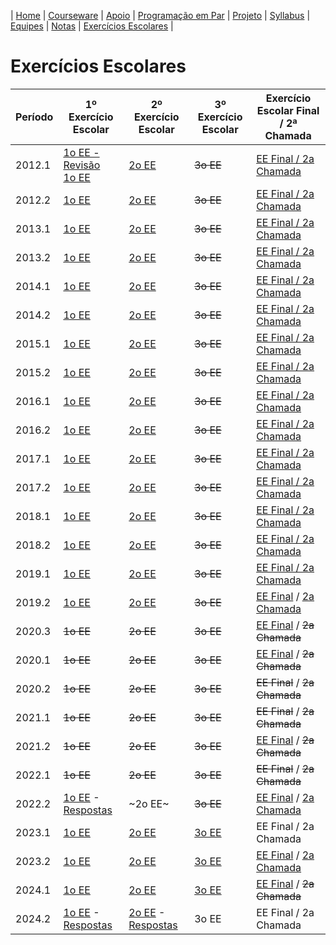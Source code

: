 | [Home](https://github.com/vinicius3w/if977) | [Courseware](/pages/courseware.md) | [Apoio](/pages/apoio.md) | [Programação em Par](/pages/pairprogramming.md) | [Projeto](/pages/projeto.md) | [Syllabus](/pages/syllabus.md) | [Equipes](/pages/equipes.md) | [Notas](/pages/avaliacoes.md) | [Exercícios Escolares](/pages/exerciciosescolares.md) |

# Exercícios Escolares

| Período | 1º Exercício Escolar | 2º Exercício Escolar | 3º Exercício Escolar | Exercício Escolar Final / 2ª Chamada |
|---------|----------------------|----------------------|----------------------|--------------------------------------|
| 2012.1 | [1o EE - Revisão](https://github.com/vinicius3w/IF977/blob/master/exams/if977-2012-1-Prova1%20-%20revisao%20ESS.pdf) <BR> [1o EE](https://github.com/vinicius3w/IF977/blob/master/exams/if977-2012-1-Prova1.pdf) | [2o EE](https://github.com/vinicius3w/IF977/blob/master/exams/if977-2012-1-Prova2.pdf) | ~~3o EE~~ | [EE Final / 2a Chamada](https://github.com/vinicius3w/IF977/blob/master/exams/if977-2012-1-Prova-Final.pdf) |
| 2012.2 | [1o EE](https://github.com/vinicius3w/IF977/blob/master/exams/if977-2012-2-Prova1.pdf) | [2o EE](https://github.com/vinicius3w/IF977/blob/master/exams/if977-2012-2-Prova2.pdf) | ~~3o EE~~ | [EE Final / 2a Chamada](https://github.com/vinicius3w/IF977/blob/master/exams/if977-2012-2-Prova-Final.pdf) |
| 2013.1 | [1o EE](https://github.com/vinicius3w/IF977/blob/master/exams/if977-2013-1-Prova1.pdf) | [2o EE](https://github.com/vinicius3w/IF977/blob/master/exams/if977-2013-1-Prova2.pdf) | ~~3o EE~~ | [EE Final / 2a Chamada](https://github.com/vinicius3w/IF977/blob/master/exams/if977-2013-1-Prova3-Final.pdf) |
| 2013.2 | [1o EE](https://github.com/vinicius3w/IF977/blob/master/exams/if977-2013-2-Prova1.pdf) | [2o EE](https://github.com/vinicius3w/IF977/blob/master/exams/if977-2013-2-Prova2.pdf) | ~~3o EE~~ | [EE Final / 2a Chamada](https://github.com/vinicius3w/IF977/blob/master/exams/if977-2013-2-Prova3-Final.pdf) |
| 2014.1 | [1o EE](https://github.com/vinicius3w/IF977/blob/master/exams/if977-2014-1-Prova1.pdf) | [2o EE](https://github.com/vinicius3w/IF977/blob/master/exams/if977-2014-1-Prova2.pdf) | ~~3o EE~~ | [EE Final / 2a Chamada](https://github.com/vinicius3w/IF977/blob/master/exams/if977-2014-1-Prova3-Final.pdf) |
| 2014.2 | [1o EE](https://github.com/vinicius3w/IF977/blob/master/exams/if977-2014-2-Prova1.pdf) | [2o EE](https://github.com/vinicius3w/IF977/blob/master/exams/if977-2014-2-Prova2.pdf) | ~~3o EE~~ | [EE Final / 2a Chamada](https://github.com/vinicius3w/IF977/blob/master/exams/if977-2014-2-Prova3-Final.pdf) |
| 2015.1 | [1o EE](https://github.com/vinicius3w/IF977/blob/master/exams/if977-2015-1-Prova1.pdf) | [2o EE](https://github.com/vinicius3w/IF977/blob/master/exams/if977-2015-1-Prova2.pdf) | ~~3o EE~~ | [EE Final / 2a Chamada](https://github.com/vinicius3w/IF977/blob/master/exams/if977-2015-1-Prova3-Final.pdf) |
| 2015.2 | [1o EE](https://github.com/vinicius3w/IF977/blob/master/exams/if977-2015-2-Prova1.pdf) | [2o EE](https://github.com/vinicius3w/IF977/blob/master/exams/if977-2015-2-Prova2.pdf) | ~~3o EE~~ | [EE Final / 2a Chamada](https://github.com/vinicius3w/IF977/blob/master/exams/if977-2015-2-Prova3-Final.pdf) |
| 2016.1 | [1o EE](https://github.com/vinicius3w/IF977/blob/master/exams/if977-2016-1-Prova1.pdf) | [2o EE](https://github.com/vinicius3w/IF977/blob/master/exams/if977-2016-1-Prova2.pdf) | ~~3o EE~~ | [EE Final / 2a Chamada](https://github.com/vinicius3w/IF977/blob/master/exams/if977-2016-1-Prova3-Final.pdf) |
| 2016.2 | [1o EE](https://github.com/vinicius3w/IF977/blob/master/exams/if977-2016-2-Prova1.pdf) | [2o EE](https://github.com/vinicius3w/IF977/blob/master/exams/if977-2016-2-Prova2.pdf) | ~~3o EE~~ | [EE Final / 2a Chamada](https://github.com/vinicius3w/IF977/blob/master/exams/if977-2016-2-Prova3-Final.pdf) |
| 2017.1 | [1o EE](https://github.com/vinicius3w/IF977/blob/master/exams/if977-2017-1-Prova1.pdf) | [2o EE](https://github.com/vinicius3w/IF977/blob/master/exams/if977-2017-1-Prova2.pdf) | ~~3o EE~~ | [EE Final / 2a Chamada](https://github.com/vinicius3w/IF977/blob/master/exams/if977-2017-1-Prova3-Final.pdf) |
| 2017.2 | [1o EE](https://github.com/vinicius3w/IF977/blob/master/exams/if977-2017-2-Prova1.pdf) | [2o EE](https://github.com/vinicius3w/IF977/blob/master/exams/if977-2017-2-Prova2.pdf) | ~~3o EE~~ | [EE Final / 2a Chamada](https://github.com/vinicius3w/IF977/blob/master/exams/if977-2017-2-Prova3-Final.pdf) |
| 2018.1 | [1o EE](https://github.com/vinicius3w/IF977/blob/master/exams/if977-2018-1-Prova1.pdf) | [2o EE](https://github.com/vinicius3w/IF977/blob/master/exams/if977-2018-1-Prova2.pdf) | ~~3o EE~~ | [EE Final / 2a Chamada](https://github.com/vinicius3w/IF977/blob/master/exams/if977-2018-1-Prova3-Final.pdf) |
| 2018.2 | [1o EE](https://github.com/vinicius3w/IF977/blob/master/exams/if977-2018-2-Prova1.pdf) | [2o EE](https://github.com/vinicius3w/IF977/blob/master/exams/if977-2018-2-Prova2.pdf) | ~~3o EE~~ | [EE Final / 2a Chamada](https://github.com/vinicius3w/IF977/blob/master/exams/if977-2018-2-Prova3-Final.pdf) |
| 2019.1 | [1o EE](https://github.com/vinicius3w/IF977/blob/master/exams/if977-2019-1-Prova1.pdf) | [2o EE](https://github.com/vinicius3w/IF977/blob/master/exams/if977-2019-1-Prova2.pdf) | ~~3o EE~~ | [EE Final / 2a Chamada](https://github.com/vinicius3w/IF977/blob/master/exams/if977-2019-1-Prova3-Final.pdf) |
| 2019.2 | [1o EE](https://github.com/vinicius3w/IF977/blob/master/exams/if977-2019-2-Prova1.pdf) | [2o EE](https://github.com/vinicius3w/IF977/blob/master/exams/if977-2019-2-Prova2.pdf) | ~~3o EE~~ | [EE Final](https://github.com/IF977/if977/blob/master/exams/if977-2019-2-Prova3-Final.pdf) / [2a Chamada](https://github.com/IF977/if977/blob/master/exams/if977-2019-2-Prova3-2aChamada.pdf) |
| 2020.3 | ~~1o EE~~ | ~~2o EE~~ | ~~3o EE~~ | [EE Final](https://github.com/IF977/if977/blob/master/exams/if977-2020-3-Prova3-Final.pdf) / ~~2a Chamada~~ |
| 2020.1 | ~~1o EE~~ | ~~2o EE~~ | ~~3o EE~~ | [EE Final](https://github.com/IF977/if977/blob/master/exams/if977-2020-1-Prova3-Final.pdf) / ~~2a Chamada~~ |
| 2020.2 | ~~1o EE~~ | ~~2o EE~~ | ~~3o EE~~ | ~~EE Final~~ / ~~2a Chamada~~ |
| 2021.1 | ~~1o EE~~ | ~~2o EE~~ | ~~3o EE~~ | ~~EE Final~~ / ~~2a Chamada~~ |
| 2021.2 | ~~1o EE~~ | ~~2o EE~~ | ~~3o EE~~ | [EE Final](https://github.com/IF977/if977/blob/master/exams/if977-2021-2-Prova3-Final.pdf) / ~~2a Chamada~~ |
| 2022.1 | ~~1o EE~~ | ~~2o EE~~ | ~~3o EE~~ | ~~EE Final~~ / ~~2a Chamada~~ |
| 2022.2 | [1o EE](https://github.com/IF977/if977/blob/master/exams/if977-2022-2-Prova1.pdf) - [Respostas](https://github.com/IF977/if977/blob/master/exams/if977-2022-2-Prova1-espelho-respostas.pdf) | ~2o EE~ | ~~3o EE~~ | [EE Final](https://github.com/IF977/if977/blob/master/exams/if977-2022-2-ProvaFinal.pdf) / [2a Chamada](https://github.com/IF977/if977/blob/master/exams/if977-2022-2-Prova2a-Chamada.pdf) |
| 2023.1 | [1o EE](https://github.com/IF977/if977/blob/master/exams/if977-2023-1-Prova1.pdf) | [2o EE](https://github.com/IF977/if977/blob/master/exams/if977-2023-1-Prova2.pdf) | [3o EE](https://github.com/IF977/if977/blob/master/exams/if977-2023-1-Prova3.pdf) | EE Final / 2a Chamada |
| 2023.2 | [1o EE](https://github.com/IF977/if977/blob/master/exams/if977-2023-2-Prova1.pdf) | [2o EE](https://github.com/IF977/if977/blob/master/exams/if977-2023-2-Prova2.pdf) | [3o EE](https://github.com/IF977/if977/blob/master/exams/if977-2023-2-Prova3.pdf) | [EE Final](https://github.com/IF977/if977/blob/master/exams/if977-2023-2-ProvaFinal.pdf) / [2a Chamada](https://github.com/IF977/if977/blob/master/exams/if977-2023-2-Prova2a-Chamada.pdf) |
| 2024.1 | [1o EE](https://github.com/IF977/if977/blob/master/exams/if977-2024-1-Prova1.pdf) | [2o EE](https://github.com/IF977/if977/blob/master/exams/if977-2024-1-Prova2.pdf) | [3o EE](https://github.com/IF977/if977/blob/master/exams/if977-2024-1-Prova3.pdf) | [EE Final](https://github.com/IF977/if977/blob/master/exams/if977-2024-1-ProvaFinal.pdf) / ~~2a Chamada~~ |
| 2024.2 | [1o EE](https://github.com/IF977/if977/blob/master/exams/if977-2024-2-Prova1.pdf) - [Respostas](https://github.com/IF977/if977/blob/master/exams/if977-2024-2-Prova1-espelho-respostas.pdf) | [2o EE](https://github.com/IF977/if977/blob/master/exams/if977-2024-2-Prova2.pdf) - [Respostas](https://github.com/IF977/if977/blob/master/exams/if977-2024-2-Prova2-espelho-respostas.pdf) | 3o EE | EE Final / 2a Chamada |
